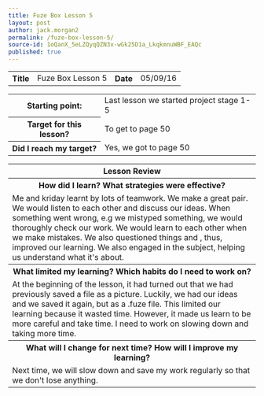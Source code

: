 ```yaml
---
title: Fuze Box Lesson 5
layout: post
author: jack.morgan2
permalink: /fuze-box-lesson-5/
source-id: 1oQanX_5eLZQyqQZN3x-wGk25D1a_LkqkmnuWBF_EAQc
published: true
---
```

<table>
  <tr>
    <th>Title</th>
    <td>Fuze Box Lesson 5</td>
    <th>Date</th>
    <td>05/09/16</td>
  </tr>
</table>


<table>
  <tr>
    <th>Starting point:</th>
    <td>Last lesson we started project stage 1-5</td>
  </tr>
  <tr>
    <th>Target for this lesson?</th>
    <td>To get to page 50</td>
  </tr>
  <tr>
    <th>Did I reach my target? 
</th>
    <td>Yes, we got to page 50</td>
  </tr>
</table>


<table>
  <tr>
    <th>Lesson Review</th>
  </tr>
  <tr>
    <th>How did I learn? What strategies were effective? </th>
  </tr>
  <tr>
    <td>Me and kriday learnt by lots of teamwork. We make a great pair. We would listen to each other and discuss our ideas. When something went wrong, e.g we mistyped something, we would thoroughly check our work. We would learn to each other when we make mistakes. We also questioned things and , thus, improved our learning. We also engaged in the subject, helping us understand what it's about.</td>
  </tr>
  <tr>
    <th>What limited my learning? Which habits do I need to work on? </th>
  </tr>
  <tr>
    <td>At the beginning of the lesson, it had turned out that we had previously saved a file as a picture. Luckily, we had our ideas and we saved it again, but as a .fuze file. This limited our learning because it wasted time. However, it made us learn to be more careful and take time.
I need to  work on slowing down and taking more time.</td>
  </tr>
  <tr>
    <th>What will I change for next time? How will I improve my learning?</th>
  </tr>
  <tr>
    <td>Next time, we will slow down and save my work regularly so that we don't lose anything. </td>
  </tr>
</table>


